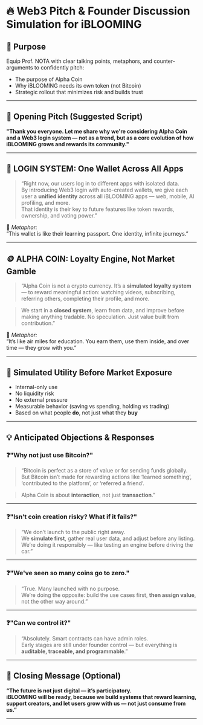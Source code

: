 # 🔥 Web3 Pitch & Founder Discussion Simulation for iBLOOMING

## 🎯 Purpose
Equip Prof. NOTA with clear talking points, metaphors, and counter-arguments to confidently pitch:
- The purpose of Alpha Coin
- Why iBLOOMING needs its own token (not Bitcoin)
- Strategic rollout that minimizes risk and builds trust

---

## 🧭 Opening Pitch (Suggested Script)

**"Thank you everyone. Let me share why we're considering Alpha Coin and a Web3 login system — not as a trend, but as a core evolution of how iBLOOMING grows and rewards its community."**

---

## 🔐 LOGIN SYSTEM: One Wallet Across All Apps

> “Right now, our users log in to different apps with isolated data.  
> By introducing Web3 login with auto-created wallets, we give each user a **unified identity** across all iBLOOMING apps — web, mobile, AI profiling, and more.  
> That identity is their key to future features like token rewards, ownership, and voting power.”

🧠 *Metaphor:*  
“This wallet is like their learning passport. One identity, infinite journeys.”

---

## 🪙 ALPHA COIN: Loyalty Engine, Not Market Gamble

> “Alpha Coin is not a crypto currency. It’s a **simulated loyalty system** — to reward meaningful action: watching videos, subscribing, referring others, completing their profile, and more.

> We start in a **closed system**, learn from data, and improve before making anything tradable. No speculation. Just value built from contribution.”

🧠 *Metaphor:*  
“It’s like air miles for education. You earn them, use them inside, and over time — they grow with you.”

---

## 🔁 Simulated Utility Before Market Exposure

- Internal-only use
- No liquidity risk
- No external pressure
- Measurable behavior (saving vs spending, holding vs trading)
- Based on what people **do**, not just what they **buy**

---

## 💡 Anticipated Objections & Responses

### ❓"Why not just use Bitcoin?"

> “Bitcoin is perfect as a store of value or for sending funds globally.  
But Bitcoin isn’t made for rewarding actions like ‘learned something’, ‘contributed to the platform’, or ‘referred a friend’.

> Alpha Coin is about **interaction**, not just **transaction**.”

---

### ❓"Isn't coin creation risky? What if it fails?"

> “We don’t launch to the public right away.  
We **simulate first**, gather real user data, and adjust before any listing.  
We’re doing it responsibly — like testing an engine before driving the car.”

---

### ❓"We've seen so many coins go to zero."

> “True. Many launched with no purpose.  
We’re doing the opposite: build the use cases first, **then assign value**, not the other way around.”

---

### ❓"Can we control it?"

> “Absolutely. Smart contracts can have admin roles.  
Early stages are still under founder control — but everything is **auditable, traceable, and programmable**.”

---

## 🧠 Closing Message (Optional)

**“The future is not just digital — it’s participatory.  
iBLOOMING will be ready, because we build systems that reward learning, support creators, and let users grow with us — not just consume from us.”**

---